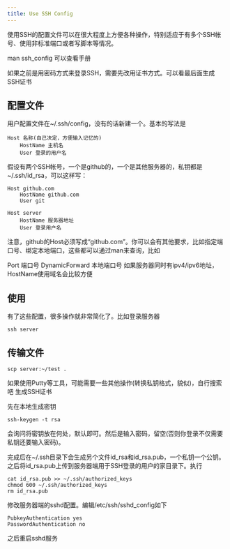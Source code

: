 ```yaml
---
title: Use SSH Config
---
```


使用SSH的配置文件可以在很大程度上方便各种操作，特别适应于有多个SSH帐号、使用非标准端口或者写脚本等情况。

man ssh_config
可以查看手册

如果之前是用密码方式来登录SSH，需要先改用证书方式。可以看最后面生成SSH证书

## 配置文件

用户配置文件在~/.ssh/config，没有的话新建一个。基本的写法是
```
Host 名称(自己决定，方便输入记忆的)
    HostName 主机名
    User 登录的用户名
```

假设有两个SSH帐号，一个是github的，一个是其他服务器的，私钥都是~/.ssh/id_rsa，可以这样写：

```
Host github.com
    HostName github.com
    User git

Host server
    HostName 服务器地址
    User 登录用户名
```

注意，github的Host必须写成“github.com”。你可以会有其他要求，比如指定端口号、绑定本地端口，这些都可以通过man来查询，比如

Port 端口号
DynamicForward 本地端口号
如果服务器同时有ipv4/ipv6地址，HostName使用域名会比较方便

## 使用

有了这些配置，很多操作就非常简化了。比如登录服务器

```
ssh server
```

## 传输文件

```
scp server:~/test .
```

如果使用Putty等工具，可能需要一些其他操作(转换私钥格式，貌似)，自行搜索吧
生成SSH证书

先在本地生成密钥

```
ssh-keygen -t rsa
```

会询问将密钥放在何处，默认即可。然后是输入密码，留空(否则你登录不仅需要私钥还要输入密码)。

完成后在~/.ssh目录下会生成另个文件id_rsa和id_rsa.pub，一个私钥一个公钥。之后将id_rsa.pub上传到服务器端用于SSH登录的用户的家目录下。执行

```
cat id_rsa.pub >> ~/.ssh/authorized_keys
chmod 600 ~/.ssh/authorized_keys
rm id_rsa.pub
```

修改服务器端的sshd配置。编辑/etc/ssh/sshd_config如下

```
PubkeyAuthentication yes
PasswordAuthentication no
```

之后重启sshd服务